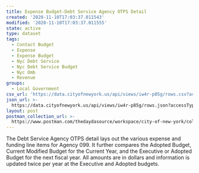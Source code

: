 ```yaml
---
title: Expense Budget-Debt Service Agency OTPS Detail
created: '2020-11-10T17:03:37.011543'
modified: '2020-11-10T17:03:37.011555'
state: active
type: dataset
tags:
  - Contact Budget
  - Expense
  - Expense Budget
  - Nyc Debt Service
  - Nyc Debt Service Budget
  - Nyc Omb
  - Revenue
groups:
  - Local Government
csv_url: 'https://data.cityofnewyork.us/api/views/iw4r-p85g/rows.csv?accessType=DOWNLOAD'
json_url: >-
  https://data.cityofnewyork.us/api/views/iw4r-p85g/rows.json?accessType=DOWNLOAD
layout: post
postman_collection_url: >-
  https://www.postman.com/thedaydasource/workspace/city-of-new-york/collection/15909983-3b245f00-2c87-4254-966a-030e46491af8
---
```

The Debt Service Agency OTPS detail lays out the various expense and funding line items for Agency 099. It further compares the Adopted Budget, Current Modified Budget for the Current Year, and the Executive or Adopted Budget for the next fiscal year.  All amounts are in dollars and information is updated twice per year at the Executive and Adopted budgets.
